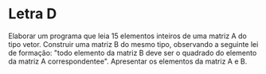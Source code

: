 # Letra D

Elaborar um programa que leia 15 elementos inteiros de uma matriz A do tipo vetor. Construir uma matriz B do mesmo tipo, observando a seguinte lei de formação: "todo elemento da matriz B deve ser o quadrado do elemento da matriz A correspondentee". Apresentar os elementos da matriz A e B.